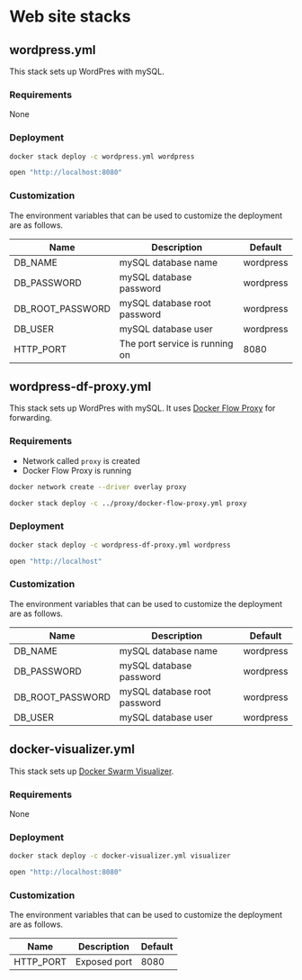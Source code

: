 # Web site stacks

## wordpress.yml

This stack sets up WordPres with mySQL.

### Requirements

None

### Deployment

```bash
docker stack deploy -c wordpress.yml wordpress

open "http://localhost:8080"
```

### Customization

The environment variables that can be used to customize the deployment are as follows.

|Name             |Description                   |Default   |
|-----------------|------------------------------|----------|
|DB_NAME          |mySQL database name           |wordpress |
|DB_PASSWORD      |mySQL database password       |wordpress |
|DB_ROOT_PASSWORD |mySQL database root password  |wordpress |
|DB_USER          |mySQL database user           |wordpress |
|HTTP_PORT        |The port service is running on|8080      |

## wordpress-df-proxy.yml

This stack sets up WordPres with mySQL. It uses [Docker Flow Proxy](http://proxy.dockerflow.com/) for forwarding.

### Requirements

* Network called `proxy` is created
* Docker Flow Proxy is running

```bash
docker network create --driver overlay proxy

docker stack deploy -c ../proxy/docker-flow-proxy.yml proxy
```

### Deployment

```bash
docker stack deploy -c wordpress-df-proxy.yml wordpress

open "http://localhost"
```

### Customization

The environment variables that can be used to customize the deployment are as follows.

|Name             |Description                  |Default   |
|-----------------|-----------------------------|----------|
|DB_NAME          |mySQL database name          |wordpress |
|DB_PASSWORD      |mySQL database password      |wordpress |
|DB_ROOT_PASSWORD |mySQL database root password |wordpress |
|DB_USER          |mySQL database user          |wordpress |

## docker-visualizer.yml

This stack sets up [Docker Swarm Visualizer](https://hub.docker.com/r/manomarks/visualizer/).

### Requirements

None

### Deployment

```bash
docker stack deploy -c docker-visualizer.yml visualizer

open "http://localhost:8080"
```

### Customization

The environment variables that can be used to customize the deployment are as follows.

|Name             |Description                  |Default   |
|-----------------|-----------------------------|----------|
|HTTP_PORT        |Exposed port                 |8080      |
